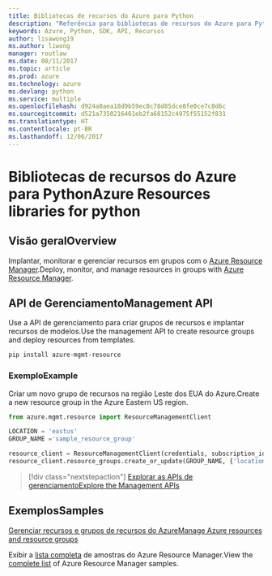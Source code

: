 ```yaml
---
title: Bibliotecas de recursos do Azure para Python
description: "Referência para bibliotecas de recursos do Azure para Python"
keywords: Azure, Python, SDK, API, Recursos
author: lisawong19
ms.author: liwong
manager: routlaw
ms.date: 08/11/2017
ms.topic: article
ms.prod: azure
ms.technology: azure
ms.devlang: python
ms.service: multiple
ms.openlocfilehash: d924a8aea18d9b59ec8c78d85dce8fe0ce7c8d6c
ms.sourcegitcommit: d521a7350216461eb2fa68152c4975f55152f831
ms.translationtype: HT
ms.contentlocale: pt-BR
ms.lasthandoff: 12/06/2017
---
```

# <a name="azure-resources-libraries-for-python"></a><span data-ttu-id="5c682-104">Bibliotecas de recursos do Azure para Python</span><span class="sxs-lookup"><span data-stu-id="5c682-104">Azure Resources libraries for python</span></span>

## <a name="overview"></a><span data-ttu-id="5c682-105">Visão geral</span><span class="sxs-lookup"><span data-stu-id="5c682-105">Overview</span></span> 
<span data-ttu-id="5c682-106">Implantar, monitorar e gerenciar recursos em grupos com o [Azure Resource Manager](https://docs.microsoft.com/en-us/azure/azure-resource-manager/resource-group-overview).</span><span class="sxs-lookup"><span data-stu-id="5c682-106">Deploy, monitor, and manage resources in groups with [Azure Resource Manager](https://docs.microsoft.com/en-us/azure/azure-resource-manager/resource-group-overview).</span></span>

## <a name="management-api"></a><span data-ttu-id="5c682-107">API de Gerenciamento</span><span class="sxs-lookup"><span data-stu-id="5c682-107">Management API</span></span>
<span data-ttu-id="5c682-108">Use a API de gerenciamento para criar grupos de recursos e implantar recursos de modelos.</span><span class="sxs-lookup"><span data-stu-id="5c682-108">Use the management API to create resource groups and deploy resources from templates.</span></span>

```bash
pip install azure-mgmt-resource
```
### <a name="example"></a><span data-ttu-id="5c682-109">Exemplo</span><span class="sxs-lookup"><span data-stu-id="5c682-109">Example</span></span> 
<span data-ttu-id="5c682-110">Criar um novo grupo de recursos na região Leste dos EUA do Azure.</span><span class="sxs-lookup"><span data-stu-id="5c682-110">Create a new resource group in the Azure Eastern US region.</span></span>

```python
from azure.mgmt.resource import ResourceManagementClient

LOCATION = 'eastus'
GROUP_NAME ='sample_resource_group'

resource_client = ResourceManagementClient(credentials, subscription_id)
resource_client.resource_groups.create_or_update(GROUP_NAME, {'location': LOCATION})
```

> [!div class="nextstepaction"]
> [<span data-ttu-id="5c682-111">Explorar as APIs de gerenciamento</span><span class="sxs-lookup"><span data-stu-id="5c682-111">Explore the Management APIs</span></span>](/python/api/overview/azure/azure.mgmt.resource)

## <a name="samples"></a><span data-ttu-id="5c682-112">Exemplos</span><span class="sxs-lookup"><span data-stu-id="5c682-112">Samples</span></span>
[<span data-ttu-id="5c682-113">Gerenciar recursos e grupos de recursos do Azure</span><span class="sxs-lookup"><span data-stu-id="5c682-113">Manage Azure resources and resource groups</span></span>](https://github.com/Azure-Samples/resource-manager-python-resources-and-groups)

<span data-ttu-id="5c682-114">Exibir a [lista completa](https://azure.microsoft.com/resources/samples/?platform=python&term=resource) de amostras do Azure Resource Manager.</span><span class="sxs-lookup"><span data-stu-id="5c682-114">View the [complete list](https://azure.microsoft.com/resources/samples/?platform=python&term=resource) of Azure Resource Manager samples.</span></span>
